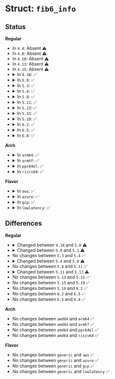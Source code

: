 # Struct: <code>fib6_info</code>

## Status
<b>Regular</b>
<ul>
<li>
In <code>4.4</code>: Absent ⚠️
</li>
<li>
In <code>4.8</code>: Absent ⚠️
</li>
<li>
In <code>4.10</code>: Absent ⚠️
</li>
<li>
In <code>4.13</code>: Absent ⚠️
</li>
<li>
In <code>4.15</code>: Absent ⚠️
</li>
<li>
<details>
<summary>In <code>4.18</code>: ✅</summary>

```c
struct fib6_info {
    struct fib6_table *fib6_table;
    struct fib6_info *fib6_next;
    struct fib6_node *fib6_node;
    struct list_head fib6_siblings;
    unsigned int fib6_nsiblings;
    atomic_t fib6_ref;
    long unsigned int expires;
    struct dst_metrics *fib6_metrics;
    struct rt6key fib6_dst;
    u32 fib6_flags;
    struct rt6key fib6_src;
    struct rt6key fib6_prefsrc;
    struct rt6_info **rt6i_pcpu;
    struct rt6_exception_bucket *rt6i_exception_bucket;
    u32 fib6_metric;
    u8 fib6_protocol;
    u8 fib6_type;
    u8 exception_bucket_flushed;
    u8 should_flush;
    u8 dst_nocount;
    u8 dst_nopolicy;
    u8 dst_host;
    u8 unused;
    struct fib6_nh fib6_nh;
    struct callback_head rcu;
};
```
</details>
</li>
<li>
<details>
<summary>In <code>5.0</code>: ✅</summary>

```c
struct fib6_info {
    struct fib6_table *fib6_table;
    struct fib6_info *fib6_next;
    struct fib6_node *fib6_node;
    struct list_head fib6_siblings;
    unsigned int fib6_nsiblings;
    atomic_t fib6_ref;
    long unsigned int expires;
    struct dst_metrics *fib6_metrics;
    struct rt6key fib6_dst;
    u32 fib6_flags;
    struct rt6key fib6_src;
    struct rt6key fib6_prefsrc;
    struct rt6_info **rt6i_pcpu;
    struct rt6_exception_bucket *rt6i_exception_bucket;
    long unsigned int last_probe;
    u32 fib6_metric;
    u8 fib6_protocol;
    u8 fib6_type;
    u8 exception_bucket_flushed;
    u8 should_flush;
    u8 dst_nocount;
    u8 dst_nopolicy;
    u8 dst_host;
    u8 unused;
    struct fib6_nh fib6_nh;
    struct callback_head rcu;
};
```
</details>
</li>
<li>
<details>
<summary>In <code>5.3</code>: ✅</summary>

```c
struct fib6_info {
    struct fib6_table *fib6_table;
    struct fib6_info *fib6_next;
    struct fib6_node *fib6_node;
    struct list_head fib6_siblings;
    struct list_head nh_list;
    unsigned int fib6_nsiblings;
    refcount_t fib6_ref;
    long unsigned int expires;
    struct dst_metrics *fib6_metrics;
    struct rt6key fib6_dst;
    u32 fib6_flags;
    struct rt6key fib6_src;
    struct rt6key fib6_prefsrc;
    u32 fib6_metric;
    u8 fib6_protocol;
    u8 fib6_type;
    u8 should_flush;
    u8 dst_nocount;
    u8 dst_nopolicy;
    u8 dst_host;
    u8 fib6_destroying;
    u8 unused;
    struct callback_head rcu;
    struct nexthop *nh;
    struct fib6_nh fib6_nh[0];
};
```
</details>
</li>
<li>
<details>
<summary>In <code>5.4</code>: ✅</summary>

```c
struct fib6_info {
    struct fib6_table *fib6_table;
    struct fib6_info *fib6_next;
    struct fib6_node *fib6_node;
    struct list_head fib6_siblings;
    struct list_head nh_list;
    unsigned int fib6_nsiblings;
    refcount_t fib6_ref;
    long unsigned int expires;
    struct dst_metrics *fib6_metrics;
    struct rt6key fib6_dst;
    u32 fib6_flags;
    struct rt6key fib6_src;
    struct rt6key fib6_prefsrc;
    u32 fib6_metric;
    u8 fib6_protocol;
    u8 fib6_type;
    u8 should_flush;
    u8 dst_nocount;
    u8 dst_nopolicy;
    u8 dst_host;
    u8 fib6_destroying;
    u8 unused;
    struct callback_head rcu;
    struct nexthop *nh;
    struct fib6_nh fib6_nh[0];
};
```
</details>
</li>
<li>
<details>
<summary>In <code>5.8</code>: ✅</summary>

```c
struct fib6_info {
    struct fib6_table *fib6_table;
    struct fib6_info *fib6_next;
    struct fib6_node *fib6_node;
    struct list_head fib6_siblings;
    struct list_head nh_list;
    unsigned int fib6_nsiblings;
    refcount_t fib6_ref;
    long unsigned int expires;
    struct dst_metrics *fib6_metrics;
    struct rt6key fib6_dst;
    u32 fib6_flags;
    struct rt6key fib6_src;
    struct rt6key fib6_prefsrc;
    u32 fib6_metric;
    u8 fib6_protocol;
    u8 fib6_type;
    u8 should_flush;
    u8 dst_nocount;
    u8 dst_nopolicy;
    u8 fib6_destroying;
    u8 offload;
    u8 trap;
    u8 unused;
    struct callback_head rcu;
    struct nexthop *nh;
    struct fib6_nh fib6_nh[0];
};
```
</details>
</li>
<li>
<details>
<summary>In <code>5.11</code>: ✅</summary>

```c
struct fib6_info {
    struct fib6_table *fib6_table;
    struct fib6_info *fib6_next;
    struct fib6_node *fib6_node;
    struct list_head fib6_siblings;
    struct list_head nh_list;
    unsigned int fib6_nsiblings;
    refcount_t fib6_ref;
    long unsigned int expires;
    struct dst_metrics *fib6_metrics;
    struct rt6key fib6_dst;
    u32 fib6_flags;
    struct rt6key fib6_src;
    struct rt6key fib6_prefsrc;
    u32 fib6_metric;
    u8 fib6_protocol;
    u8 fib6_type;
    u8 should_flush;
    u8 dst_nocount;
    u8 dst_nopolicy;
    u8 fib6_destroying;
    u8 offload;
    u8 trap;
    u8 unused;
    struct callback_head rcu;
    struct nexthop *nh;
    struct fib6_nh fib6_nh[0];
};
```
</details>
</li>
<li>
<details>
<summary>In <code>5.13</code>: ✅</summary>

```c
struct fib6_info {
    struct fib6_table *fib6_table;
    struct fib6_info *fib6_next;
    struct fib6_node *fib6_node;
    struct list_head fib6_siblings;
    struct list_head nh_list;
    unsigned int fib6_nsiblings;
    refcount_t fib6_ref;
    long unsigned int expires;
    struct dst_metrics *fib6_metrics;
    struct rt6key fib6_dst;
    u32 fib6_flags;
    struct rt6key fib6_src;
    struct rt6key fib6_prefsrc;
    u32 fib6_metric;
    u8 fib6_protocol;
    u8 fib6_type;
    u8 should_flush;
    u8 dst_nocount;
    u8 dst_nopolicy;
    u8 fib6_destroying;
    u8 offload;
    u8 trap;
    u8 offload_failed;
    u8 unused;
    struct callback_head rcu;
    struct nexthop *nh;
    struct fib6_nh fib6_nh[0];
};
```
</details>
</li>
<li>
<details>
<summary>In <code>5.15</code>: ✅</summary>

```c
struct fib6_info {
    struct fib6_table *fib6_table;
    struct fib6_info *fib6_next;
    struct fib6_node *fib6_node;
    struct list_head fib6_siblings;
    struct list_head nh_list;
    unsigned int fib6_nsiblings;
    refcount_t fib6_ref;
    long unsigned int expires;
    struct dst_metrics *fib6_metrics;
    struct rt6key fib6_dst;
    u32 fib6_flags;
    struct rt6key fib6_src;
    struct rt6key fib6_prefsrc;
    u32 fib6_metric;
    u8 fib6_protocol;
    u8 fib6_type;
    u8 offload;
    u8 trap;
    u8 offload_failed;
    u8 should_flush;
    u8 dst_nocount;
    u8 dst_nopolicy;
    u8 fib6_destroying;
    u8 unused;
    struct callback_head rcu;
    struct nexthop *nh;
    struct fib6_nh fib6_nh[0];
};
```
</details>
</li>
<li>
<details>
<summary>In <code>5.19</code>: ✅</summary>

```c
struct fib6_info {
    struct fib6_table *fib6_table;
    struct fib6_info *fib6_next;
    struct fib6_node *fib6_node;
    struct list_head fib6_siblings;
    struct list_head nh_list;
    unsigned int fib6_nsiblings;
    refcount_t fib6_ref;
    long unsigned int expires;
    struct dst_metrics *fib6_metrics;
    struct rt6key fib6_dst;
    u32 fib6_flags;
    struct rt6key fib6_src;
    struct rt6key fib6_prefsrc;
    u32 fib6_metric;
    u8 fib6_protocol;
    u8 fib6_type;
    u8 offload;
    u8 trap;
    u8 offload_failed;
    u8 should_flush;
    u8 dst_nocount;
    u8 dst_nopolicy;
    u8 fib6_destroying;
    u8 unused;
    struct callback_head rcu;
    struct nexthop *nh;
    struct fib6_nh fib6_nh[0];
};
```
</details>
</li>
<li>
<details>
<summary>In <code>6.2</code>: ✅</summary>

```c
struct fib6_info {
    struct fib6_table *fib6_table;
    struct fib6_info *fib6_next;
    struct fib6_node *fib6_node;
    struct list_head fib6_siblings;
    struct list_head nh_list;
    unsigned int fib6_nsiblings;
    refcount_t fib6_ref;
    long unsigned int expires;
    struct dst_metrics *fib6_metrics;
    struct rt6key fib6_dst;
    u32 fib6_flags;
    struct rt6key fib6_src;
    struct rt6key fib6_prefsrc;
    u32 fib6_metric;
    u8 fib6_protocol;
    u8 fib6_type;
    u8 offload;
    u8 trap;
    u8 offload_failed;
    u8 should_flush;
    u8 dst_nocount;
    u8 dst_nopolicy;
    u8 fib6_destroying;
    u8 unused;
    struct callback_head rcu;
    struct nexthop *nh;
    struct fib6_nh fib6_nh[0];
};
```
</details>
</li>
<li>
<details>
<summary>In <code>6.5</code>: ✅</summary>

```c
struct fib6_info {
    struct fib6_table *fib6_table;
    struct fib6_info *fib6_next;
    struct fib6_node *fib6_node;
    struct list_head fib6_siblings;
    struct list_head nh_list;
    unsigned int fib6_nsiblings;
    refcount_t fib6_ref;
    long unsigned int expires;
    struct dst_metrics *fib6_metrics;
    struct rt6key fib6_dst;
    u32 fib6_flags;
    struct rt6key fib6_src;
    struct rt6key fib6_prefsrc;
    u32 fib6_metric;
    u8 fib6_protocol;
    u8 fib6_type;
    u8 offload;
    u8 trap;
    u8 offload_failed;
    u8 should_flush;
    u8 dst_nocount;
    u8 dst_nopolicy;
    u8 fib6_destroying;
    u8 unused;
    struct callback_head rcu;
    struct nexthop *nh;
    struct fib6_nh fib6_nh[0];
};
```
</details>
</li>
<li>
<details>
<summary>In <code>6.8</code>: ✅</summary>

```c
struct fib6_info {
    struct fib6_table *fib6_table;
    struct fib6_info *fib6_next;
    struct fib6_node *fib6_node;
    struct list_head fib6_siblings;
    struct list_head nh_list;
    unsigned int fib6_nsiblings;
    refcount_t fib6_ref;
    long unsigned int expires;
    struct dst_metrics *fib6_metrics;
    struct rt6key fib6_dst;
    u32 fib6_flags;
    struct rt6key fib6_src;
    struct rt6key fib6_prefsrc;
    u32 fib6_metric;
    u8 fib6_protocol;
    u8 fib6_type;
    u8 offload;
    u8 trap;
    u8 offload_failed;
    u8 should_flush;
    u8 dst_nocount;
    u8 dst_nopolicy;
    u8 fib6_destroying;
    u8 unused;
    struct callback_head rcu;
    struct nexthop *nh;
    struct fib6_nh fib6_nh[0];
};
```
</details>
</li>
</ul>
<b>Arch</b>
<ul>
<li>
<details>
<summary>In <code>arm64</code>: ✅</summary>

```c
struct fib6_info {
    struct fib6_table *fib6_table;
    struct fib6_info *fib6_next;
    struct fib6_node *fib6_node;
    struct list_head fib6_siblings;
    struct list_head nh_list;
    unsigned int fib6_nsiblings;
    refcount_t fib6_ref;
    long unsigned int expires;
    struct dst_metrics *fib6_metrics;
    struct rt6key fib6_dst;
    u32 fib6_flags;
    struct rt6key fib6_src;
    struct rt6key fib6_prefsrc;
    u32 fib6_metric;
    u8 fib6_protocol;
    u8 fib6_type;
    u8 should_flush;
    u8 dst_nocount;
    u8 dst_nopolicy;
    u8 dst_host;
    u8 fib6_destroying;
    u8 unused;
    struct callback_head rcu;
    struct nexthop *nh;
    struct fib6_nh fib6_nh[0];
};
```
</details>
</li>
<li>
<details>
<summary>In <code>armhf</code>: ✅</summary>

```c
struct fib6_info {
    struct fib6_table *fib6_table;
    struct fib6_info *fib6_next;
    struct fib6_node *fib6_node;
    struct list_head fib6_siblings;
    struct list_head nh_list;
    unsigned int fib6_nsiblings;
    refcount_t fib6_ref;
    long unsigned int expires;
    struct dst_metrics *fib6_metrics;
    struct rt6key fib6_dst;
    u32 fib6_flags;
    struct rt6key fib6_src;
    struct rt6key fib6_prefsrc;
    u32 fib6_metric;
    u8 fib6_protocol;
    u8 fib6_type;
    u8 should_flush;
    u8 dst_nocount;
    u8 dst_nopolicy;
    u8 dst_host;
    u8 fib6_destroying;
    u8 unused;
    struct callback_head rcu;
    struct nexthop *nh;
    struct fib6_nh fib6_nh[0];
};
```
</details>
</li>
<li>
<details>
<summary>In <code>ppc64el</code>: ✅</summary>

```c
struct fib6_info {
    struct fib6_table *fib6_table;
    struct fib6_info *fib6_next;
    struct fib6_node *fib6_node;
    struct list_head fib6_siblings;
    struct list_head nh_list;
    unsigned int fib6_nsiblings;
    refcount_t fib6_ref;
    long unsigned int expires;
    struct dst_metrics *fib6_metrics;
    struct rt6key fib6_dst;
    u32 fib6_flags;
    struct rt6key fib6_src;
    struct rt6key fib6_prefsrc;
    u32 fib6_metric;
    u8 fib6_protocol;
    u8 fib6_type;
    u8 should_flush;
    u8 dst_nocount;
    u8 dst_nopolicy;
    u8 dst_host;
    u8 fib6_destroying;
    u8 unused;
    struct callback_head rcu;
    struct nexthop *nh;
    struct fib6_nh fib6_nh[0];
};
```
</details>
</li>
<li>
<details>
<summary>In <code>riscv64</code>: ✅</summary>

```c
struct fib6_info {
    struct fib6_table *fib6_table;
    struct fib6_info *fib6_next;
    struct fib6_node *fib6_node;
    struct list_head fib6_siblings;
    struct list_head nh_list;
    unsigned int fib6_nsiblings;
    refcount_t fib6_ref;
    long unsigned int expires;
    struct dst_metrics *fib6_metrics;
    struct rt6key fib6_dst;
    u32 fib6_flags;
    struct rt6key fib6_src;
    struct rt6key fib6_prefsrc;
    u32 fib6_metric;
    u8 fib6_protocol;
    u8 fib6_type;
    u8 should_flush;
    u8 dst_nocount;
    u8 dst_nopolicy;
    u8 dst_host;
    u8 fib6_destroying;
    u8 unused;
    struct callback_head rcu;
    struct nexthop *nh;
    struct fib6_nh fib6_nh[0];
};
```
</details>
</li>
</ul>
<b>Flavor</b>
<ul>
<li>
<details>
<summary>In <code>aws</code>: ✅</summary>

```c
struct fib6_info {
    struct fib6_table *fib6_table;
    struct fib6_info *fib6_next;
    struct fib6_node *fib6_node;
    struct list_head fib6_siblings;
    struct list_head nh_list;
    unsigned int fib6_nsiblings;
    refcount_t fib6_ref;
    long unsigned int expires;
    struct dst_metrics *fib6_metrics;
    struct rt6key fib6_dst;
    u32 fib6_flags;
    struct rt6key fib6_src;
    struct rt6key fib6_prefsrc;
    u32 fib6_metric;
    u8 fib6_protocol;
    u8 fib6_type;
    u8 should_flush;
    u8 dst_nocount;
    u8 dst_nopolicy;
    u8 dst_host;
    u8 fib6_destroying;
    u8 unused;
    struct callback_head rcu;
    struct nexthop *nh;
    struct fib6_nh fib6_nh[0];
};
```
</details>
</li>
<li>
<details>
<summary>In <code>azure</code>: ✅</summary>

```c
struct fib6_info {
    struct fib6_table *fib6_table;
    struct fib6_info *fib6_next;
    struct fib6_node *fib6_node;
    struct list_head fib6_siblings;
    struct list_head nh_list;
    unsigned int fib6_nsiblings;
    refcount_t fib6_ref;
    long unsigned int expires;
    struct dst_metrics *fib6_metrics;
    struct rt6key fib6_dst;
    u32 fib6_flags;
    struct rt6key fib6_src;
    struct rt6key fib6_prefsrc;
    u32 fib6_metric;
    u8 fib6_protocol;
    u8 fib6_type;
    u8 should_flush;
    u8 dst_nocount;
    u8 dst_nopolicy;
    u8 dst_host;
    u8 fib6_destroying;
    u8 unused;
    struct callback_head rcu;
    struct nexthop *nh;
    struct fib6_nh fib6_nh[0];
};
```
</details>
</li>
<li>
<details>
<summary>In <code>gcp</code>: ✅</summary>

```c
struct fib6_info {
    struct fib6_table *fib6_table;
    struct fib6_info *fib6_next;
    struct fib6_node *fib6_node;
    struct list_head fib6_siblings;
    struct list_head nh_list;
    unsigned int fib6_nsiblings;
    refcount_t fib6_ref;
    long unsigned int expires;
    struct dst_metrics *fib6_metrics;
    struct rt6key fib6_dst;
    u32 fib6_flags;
    struct rt6key fib6_src;
    struct rt6key fib6_prefsrc;
    u32 fib6_metric;
    u8 fib6_protocol;
    u8 fib6_type;
    u8 should_flush;
    u8 dst_nocount;
    u8 dst_nopolicy;
    u8 dst_host;
    u8 fib6_destroying;
    u8 unused;
    struct callback_head rcu;
    struct nexthop *nh;
    struct fib6_nh fib6_nh[0];
};
```
</details>
</li>
<li>
<details>
<summary>In <code>lowlatency</code>: ✅</summary>

```c
struct fib6_info {
    struct fib6_table *fib6_table;
    struct fib6_info *fib6_next;
    struct fib6_node *fib6_node;
    struct list_head fib6_siblings;
    struct list_head nh_list;
    unsigned int fib6_nsiblings;
    refcount_t fib6_ref;
    long unsigned int expires;
    struct dst_metrics *fib6_metrics;
    struct rt6key fib6_dst;
    u32 fib6_flags;
    struct rt6key fib6_src;
    struct rt6key fib6_prefsrc;
    u32 fib6_metric;
    u8 fib6_protocol;
    u8 fib6_type;
    u8 should_flush;
    u8 dst_nocount;
    u8 dst_nopolicy;
    u8 dst_host;
    u8 fib6_destroying;
    u8 unused;
    struct callback_head rcu;
    struct nexthop *nh;
    struct fib6_nh fib6_nh[0];
};
```
</details>
</li>
</ul>

## Differences
<b>Regular</b>
<ul>
<li>
<details>
<summary>Changed between <code>4.18</code> and <code>5.0</code> ⚠️</summary>
<ul>
<li>
<b>Field added. </b>
<code>long unsigned int last_probe</code>
</li>
</ul>
</details>
</li>
<li>
<details>
<summary>Changed between <code>5.0</code> and <code>5.3</code> ⚠️</summary>
<ul>
<li>
<b>Field added. </b>
<code>struct list_head nh_list</code>
</li>
<li>
<b>Field added. </b>
<code>u8 fib6_destroying</code>
</li>
<li>
<b>Field added. </b>
<code>struct nexthop *nh</code>
</li>
<li>
<b>Field removed. </b>
<code>struct rt6_info **rt6i_pcpu</code>
</li>
<li>
<b>Field removed. </b>
<code>struct rt6_exception_bucket *rt6i_exception_bucket</code>
</li>
<li>
<b>Field removed. </b>
<code>long unsigned int last_probe</code>
</li>
<li>
<b>Field removed. </b>
<code>u8 exception_bucket_flushed</code>
</li>
<li>
<b>Field type changed. </b>
<code>atomic_t fib6_ref</code> ➡️ <code>refcount_t fib6_ref</code>
</li>
<li>
<b>Field type changed. </b>
<code>struct fib6_nh fib6_nh</code> ➡️ <code>struct fib6_nh fib6_nh[0]</code>
</li>
</ul>
</details>
</li>
<li>
No changes between <code>5.3</code> and <code>5.4</code> ✅
</li>
<li>
<details>
<summary>Changed between <code>5.4</code> and <code>5.8</code> ⚠️</summary>
<ul>
<li>
<b>Field added. </b>
<code>u8 offload</code>
</li>
<li>
<b>Field added. </b>
<code>u8 trap</code>
</li>
<li>
<b>Field removed. </b>
<code>u8 dst_host</code>
</li>
</ul>
</details>
</li>
<li>
No changes between <code>5.8</code> and <code>5.11</code> ✅
</li>
<li>
<details>
<summary>Changed between <code>5.11</code> and <code>5.13</code> ⚠️</summary>
<ul>
<li>
<b>Field added. </b>
<code>u8 offload_failed</code>
</li>
</ul>
</details>
</li>
<li>
No changes between <code>5.13</code> and <code>5.15</code> ✅
</li>
<li>
No changes between <code>5.15</code> and <code>5.19</code> ✅
</li>
<li>
No changes between <code>5.19</code> and <code>6.2</code> ✅
</li>
<li>
No changes between <code>6.2</code> and <code>6.5</code> ✅
</li>
<li>
No changes between <code>6.5</code> and <code>6.8</code> ✅
</li>
</ul>
<b>Arch</b>
<ul>
<li>
No changes between <code>amd64</code> and <code>arm64</code> ✅
</li>
<li>
No changes between <code>amd64</code> and <code>armhf</code> ✅
</li>
<li>
No changes between <code>amd64</code> and <code>ppc64el</code> ✅
</li>
<li>
No changes between <code>amd64</code> and <code>riscv64</code> ✅
</li>
</ul>
<b>Flavor</b>
<ul>
<li>
No changes between <code>generic</code> and <code>aws</code> ✅
</li>
<li>
No changes between <code>generic</code> and <code>azure</code> ✅
</li>
<li>
No changes between <code>generic</code> and <code>gcp</code> ✅
</li>
<li>
No changes between <code>generic</code> and <code>lowlatency</code> ✅
</li>
</ul>
